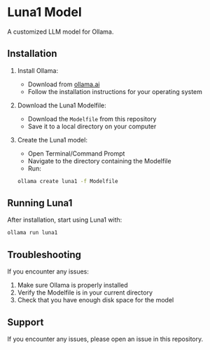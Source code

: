 # Luna1 Model

A customized LLM model for Ollama.

## Installation

1. Install Ollama:
   - Download from [ollama.ai](https://ollama.ai)
   - Follow the installation instructions for your operating system

2. Download the Luna1 Modelfile:
   - Download the `Modelfile` from this repository
   - Save it to a local directory on your computer

3. Create the Luna1 model:
   - Open Terminal/Command Prompt
   - Navigate to the directory containing the Modelfile
   - Run:
   ```bash
   ollama create luna1 -f Modelfile
   ```

## Running Luna1

After installation, start using Luna1 with:
```bash
ollama run luna1
```

## Troubleshooting

If you encounter any issues:
1. Make sure Ollama is properly installed
2. Verify the Modelfile is in your current directory
3. Check that you have enough disk space for the model

## Support

If you encounter any issues, please open an issue in this repository.
